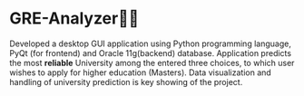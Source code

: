 # GRE-Analyzer🛫🗽
Developed a desktop GUI application using Python programming language, PyQt (for frontend) and Oracle 11g(backend) database. Application predicts the most **reliable** University among the entered three choices, to which user wishes to apply for higher education (Masters). Data visualization and handling of university prediction is key showing of the project.
